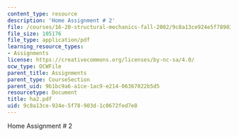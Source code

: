 ```yaml
---
content_type: resource
description: 'Home Assignment # 2'
file: /courses/16-20-structural-mechanics-fall-2002/9c8a13ce924e5f78903d1c0672fed7e8_ha2.pdf
file_size: 105176
file_type: application/pdf
learning_resource_types:
- Assignments
license: https://creativecommons.org/licenses/by-nc-sa/4.0/
ocw_type: OCWFile
parent_title: Assignments
parent_type: CourseSection
parent_uid: 9b1bc9a6-a1ce-1ac9-e214-06367022b5d5
resourcetype: Document
title: ha2.pdf
uid: 9c8a13ce-924e-5f78-903d-1c0672fed7e8
---
```

Home Assignment # 2